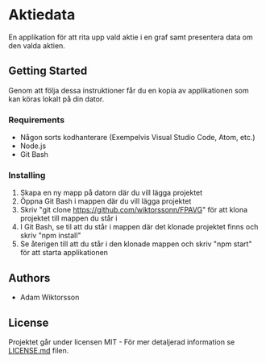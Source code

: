 # Aktiedata
En applikation för att rita upp vald aktie i en graf samt presentera data om den valda aktien. 

## Getting Started
Genom att följa dessa instruktioner får du en kopia av applikationen som kan köras lokalt på din dator.

### Requirements
- Någon sorts kodhanterare (Exempelvis Visual Studio Code, Atom, etc.)
- Node.js 
- Git Bash

### Installing
1. Skapa en ny mapp på datorn där du vill lägga projektet
2. Öppna Git Bash i mappen där du vill lägga projektet
3. Skriv "git clone https://github.com/wiktorssonn/FPAVG" för att klona projektet till mappen du står i
4. I Git Bash, se til att du står i mappen där det klonade projektet finns och skriv "npm install"
5. Se återigen till att du står i den klonade mappen och skriv "npm start" för att starta applikationen

## Authors
- Adam Wiktorsson

## License
Projektet går under licensen MIT - För mer detaljerad information se [LICENSE.md](../LICENSE) filen.
